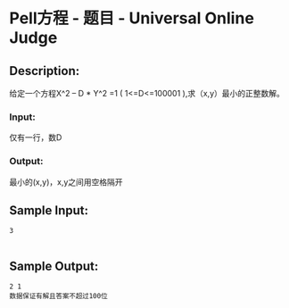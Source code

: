 # Pell方程 - 题目 - Universal Online Judge

## Description: 

给定一个方程X^2 – D * Y^2 =1 ( 1<=D<=100001 ),求（x,y）最小的正整数解。

### Input: 

仅有一行，数D

### Output: 

最小的(x,y)，x,y之间用空格隔开


## Sample Input: 
```
3


```

## Sample Output: 
```
2 1
数据保证有解且答案不超过100位

```

